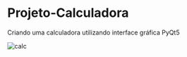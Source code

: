 # Projeto-Calculadora

Criando uma calculadora utilizando interface gráfica PyQt5


![calc](https://user-images.githubusercontent.com/60633445/176980309-4c06fda9-e8d5-4b38-a87b-5a1afdd6bf76.png)

